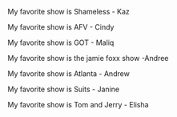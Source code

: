 My favorite show is Shameless - Kaz

My favorite show is AFV - Cindy

My favorite show is GOT - Maliq 

My favorite show is the jamie foxx show -Andree 

My favorite show is Atlanta - Andrew

My favorite show is Suits - Janine

My favorite show is Tom and Jerry - Elisha